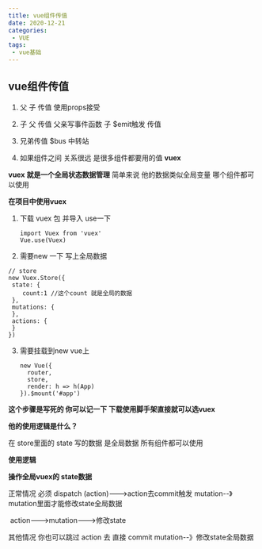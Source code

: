 ```yaml
---
title: vue组件传值
date: 2020-12-21
categories:
 - VUE
tags: 
 - vue基础
---
```


## vue组件传值

1.  父  子 传值   使用props接受
2. 子 父 传值    父亲写事件函数  子 $emit触发 传值
3. 兄弟传值  $bus 中转站  

4. 如果组件之间 关系很远 是很多组件都要用的值  **vuex** 

**vuex**   **就是一个全局状态数据管理** 简单来说 他的数据类似全局变量 哪个组件都可以使用

**在项目中使用vuex**

1. 下载 vuex 包 并导入 use一下

   ```
   import Vuex from 'vuex'
   Vue.use(Vuex)
   ```

2. 需要new 一下 写上全局数据

 ```
// store
new Vuex.Store({
  state: {
     count:1 //这个count 就是全局的数据
  },
  mutations: {
  },
  actions: {
  }
})
 ```

3. 需要挂载到new  vue上 

   ```
   new Vue({
     router,
     store,
     render: h => h(App)
   }).$mount('#app')
   ```

**这个步骤是写死的  你可以记一下 下载使用脚手架直接就可以选vuex**



**他的使用逻辑是什么？**

在 store里面的   state  写的数据  是全局数据  所有组件都可以使用 

**使用逻辑**

   **操作全局vuex的 state数据**

   正常情况  必须  dispatch (action)--->action去commit触发 mutation--》mutation里面才能修改state全局数据

​                   action--->mutation--->修改state

   其他情况 你也可以跳过 action  去  直接 commit mutation--》修改state全局数据